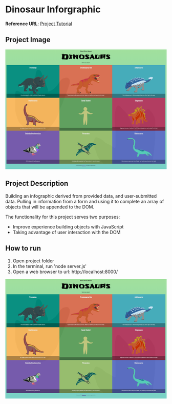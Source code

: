 # Dinosaur Inforgraphic

**Reference URL**: [Project Tutorial](https://learn.udacity.com/nanodegrees/nd032/parts/cd0704 "Object-Oriented Javascript: Dinosaurs Infographic Project")

## Project Image

![Admin Panel Project Image](images/dinosaurs-project.png)

## Project Description

Building an infographic derived from provided data, and user-submitted data. Pulling in information from a form and using it to complete an array of objects that will be appended to the DOM.

The functionality for this project serves two purposes:

- Improve experience building objects with JavaScript
- Taking advantage of user interaction with the DOM

## How to run

1. Open project folder
2. In the terminal, run 'node server.js'
3. Open a web browser to url: http://localhost:8000/

![Dinosaurs Infographic mockup](/images/dinosaurs-project.png)

